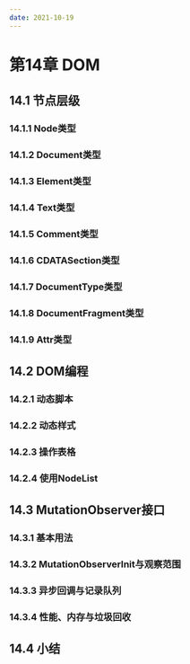 ```yaml
---
date: 2021-10-19
---
```


# 第14章 DOM

## 14.1 节点层级

### 14.1.1 Node类型

### 14.1.2 Document类型

### 14.1.3 Element类型

### 14.1.4 Text类型

### 14.1.5 Comment类型

### 14.1.6 CDATASection类型

### 14.1.7 DocumentType类型

### 14.1.8 DocumentFragment类型

### 14.1.9 Attr类型

## 14.2 DOM编程

### 14.2.1 动态脚本

### 14.2.2 动态样式

### 14.2.3 操作表格

### 14.2.4 使用NodeList

## 14.3 MutationObserver接口

### 14.3.1 基本用法

### 14.3.2 MutationObserverInit与观察范围

### 14.3.3 异步回调与记录队列

### 14.3.4 性能、内存与垃圾回收

## 14.4 小结
